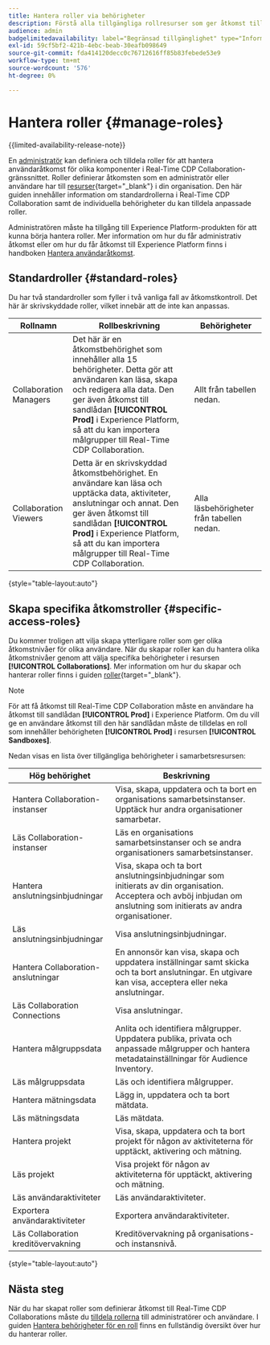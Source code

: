 ```yaml
---
title: Hantera roller via behörigheter
description: Förstå alla tillgängliga rollresurser som ger åtkomst till olika komponenter i Real-Time CDP Collaboration användargränssnitt.
audience: admin
badgelimitedavailability: label="Begränsad tillgänglighet" type="Informative" url="https://helpx.adobe.com/legal/product-descriptions/real-time-customer-data-platform-collaboration.html newtab=true"
exl-id: 59cf5bf2-421b-4ebc-beab-30eafb098649
source-git-commit: fda414120decc0c76712616ff85b83febede53e9
workflow-type: tm+mt
source-wordcount: '576'
ht-degree: 0%

---
```


# Hantera roller {#manage-roles}

{{limited-availability-release-note}}

En [administratör](./manage-user-access.md#system-admin-gain-access) kan definiera och tilldela roller för att hantera användaråtkomst för olika komponenter i Real-Time CDP Collaboration-gränssnittet. Roller definierar åtkomsten som en administratör eller användare har till [resurser](https://experienceleague.adobe.com/en/docs/experience-platform/access-control/home#permissions){target="_blank"} i din organisation. Den här guiden innehåller information om standardrollerna i Real-Time CDP Collaboration samt de individuella behörigheter du kan tilldela anpassade roller.

Administratören måste ha tillgång till Experience Platform-produkten för att kunna börja hantera roller. Mer information om hur du får administrativ åtkomst eller om hur du får åtkomst till Experience Platform finns i handboken [Hantera användaråtkomst](./manage-user-access.md#manage-user-access-through-permissions).

## Standardroller {#standard-roles}

Du har två standardroller som fyller i två vanliga fall av åtkomstkontroll. Det här är skrivskyddade roller, vilket innebär att de inte kan anpassas.

| Rollnamn | Rollbeskrivning | Behörigheter |
| --- | --- | --- | 
| Collaboration Managers | Det här är en åtkomstbehörighet som innehåller alla 15 behörigheter. Detta gör att användaren kan läsa, skapa och redigera alla data. Den ger även åtkomst till sandlådan **[!UICONTROL Prod]** i Experience Platform, så att du kan importera målgrupper till Real-Time CDP Collaboration. | Allt från tabellen nedan. |
| Collaboration Viewers | Detta är en skrivskyddad åtkomstbehörighet. En användare kan läsa och upptäcka data, aktiviteter, anslutningar och annat. Den ger även åtkomst till sandlådan **[!UICONTROL Prod]** i Experience Platform, så att du kan importera målgrupper till Real-Time CDP Collaboration. | Alla läsbehörigheter från tabellen nedan. |

{style="table-layout:auto"}

## Skapa specifika åtkomstroller {#specific-access-roles}

Du kommer troligen att vilja skapa ytterligare roller som ger olika åtkomstnivåer för olika användare. När du skapar roller kan du hantera olika åtkomstnivåer genom att välja specifika behörigheter i resursen **[!UICONTROL Collaborations]**. Mer information om hur du skapar och hanterar roller finns i guiden [roller](https://experienceleague.adobe.com/en/docs/experience-platform/access-control/abac/permissions-ui/roles#create-new-role){target="_blank"}.

>[!NOTE]
> För att få åtkomst till Real-Time CDP Collaboration måste en användare ha åtkomst till sandlådan **[!UICONTROL Prod]** i Experience Platform. Om du vill ge en användare åtkomst till den här sandlådan måste de tilldelas en roll som innehåller behörigheten **[!UICONTROL Prod]** i resursen **[!UICONTROL Sandboxes]**.

Nedan visas en lista över tillgängliga behörigheter i samarbetsresursen:

| Hög behörighet | Beskrivning |
| --- | --- |
| Hantera Collaboration-instanser | Visa, skapa, uppdatera och ta bort en organisations samarbetsinstanser. Upptäck hur andra organisationer samarbetar. |
| Läs Collaboration-instanser | Läs en organisations samarbetsinstanser och se andra organisationers samarbetsinstanser. |
| Hantera anslutningsinbjudningar | Visa, skapa och ta bort anslutningsinbjudningar som initierats av din organisation. Acceptera och avböj inbjudan om anslutning som initierats av andra organisationer. |
| Läs anslutningsinbjudningar | Visa anslutningsinbjudningar. |
| Hantera Collaboration-anslutningar | En annonsör kan visa, skapa och uppdatera inställningar samt skicka och ta bort anslutningar. En utgivare kan visa, acceptera eller neka anslutningar. |
| Läs Collaboration Connections | Visa anslutningar. |
| Hantera målgruppsdata | Anlita och identifiera målgrupper. Uppdatera publika, privata och anpassade målgrupper och hantera metadatainställningar för Audience Inventory. |
| Läs målgruppsdata | Läs och identifiera målgrupper. |
| Hantera mätningsdata | Lägg in, uppdatera och ta bort mätdata. |
| Läs mätningsdata | Läs mätdata. |
| Hantera projekt | Visa, skapa, uppdatera och ta bort projekt för någon av aktiviteterna för upptäckt, aktivering och mätning. |
| Läs projekt | Visa projekt för någon av aktiviteterna för upptäckt, aktivering och mätning. |
| Läs användaraktiviteter | Läs användaraktiviteter. |
| Exportera användaraktiviteter | Exportera användaraktiviteter. |
| Läs Collaboration kreditövervakning | Kreditövervakning på organisations- och instansnivå. |

{style="table-layout:auto"}

## Nästa steg

När du har skapat roller som definierar åtkomst till Real-Time CDP Collaborations måste du [tilldela rollerna](./manage-user-access.md#assign-a-role) till administratörer och användare. I guiden [Hantera behörigheter för en roll](https://experienceleague.adobe.com/en/docs/experience-platform/access-control/abac/permissions-ui/permissions) finns en fullständig översikt över hur du hanterar roller.
